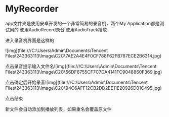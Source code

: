 # MyRecorder
app文件夹是使用安卓开发的一个非常简易的录音机，两个My Application都是测试用的
使用AudioRecord录音
使用AudioTrack播放

进入录音机界面是这样的

![img](file:///C:\Users\Admin\Documents\Tencent Files\243363113\Image\C2C\7AE2A4E4F0CF788F62FB787ECE2B6314.jpg)

点击录音提示输入文件名![img](file:///C:\Users\Admin\Documents\Tencent Files\243363113\Image\C2C\56DF6755CF7C7DA4141FC9048860F369.jpg)

点击确定后开始录音![img](file:///C:\Users\Admin\Documents\Tencent Files\243363113\Image\C2C\94C6AFF12CB2DD2EE11E20926D01C495.jpg)

点击结束

新文件会自动添加到播放列表，如果重名会覆盖原文件
